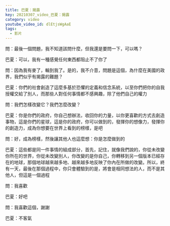 ```yaml
---
title: 巴夏：揭露
key: 20210307_video_巴夏：揭露
category: video
youtube_video_id: dlEtjsWgAaE
tags:
  - 影片
---
```


問：最後一個問題，我不知道該問什麼，但我還是要問一下，可以嗎？

巴夏：可以，我有一種感覺任何東西都阻止不了你了

問：因為我有麥了，輪到我了。是的，我不介意，問題是這個，為什麼在美國的政界，我們似乎有揭露的難題？

巴夏：你們的社會創造了這麼多基於恐懼的定義和信念系統，以至你們把你的自我授權交給了別人，而那些人對任何事情都不感興趣，除了他們自己的權力

問：我們怎樣改變它？我們怎麼改變？

巴夏：你是你們的政府，你自己想辦法，收回你的力量，以你更喜歡的方式去創造事物，這是你們的星球，這是你的政府，你可以做到的，發揮你的想像力，發揮你的創造力，成為你想要在世界上看到的榜樣，是吧

問：好，成為榜樣，然後讓其他人也這麼想：你是怎麼做到的

巴夏：這些都是同一件事情的組成部分，首先，記住，就像我們說的，你從未改變你所在的世界，你從未改變別人，你改變的是你自己，你轉移到另一個版本已經存在的地球，那個地球越來越多地、越來越多地反映了你內在所做的改變。所以，終有一天，最後在那個過程中，你只會體驗到的是，將會是相同想法的人，而不是其他人，但這是一個過程

問：我喜歡

巴夏：好吧

問：我喜歡這個，謝謝

巴夏：不客氣
